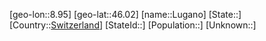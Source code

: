 ﻿---
location: [46.02,8.95]
type: City
tags:
- geo/City


SpocWebEntityId: 32135
isDeleted: false
confidential: public

---
[geo-lon::8.95]
[geo-lat::46.02]
[name::Lugano]
[State::]
[Country::[Switzerland](geo/Continent/Europe/Switzerland.md)]
[StateId::]
[Population::]
[Unknown::]

